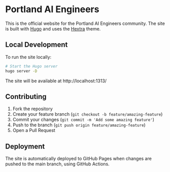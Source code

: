 # Portland AI Engineers

This is the official website for the Portland AI Engineers community. The site is built with [Hugo](https://gohugo.io/) and uses the [Hextra](https://github.com/imfing/hextra) theme.

## Local Development

To run the site locally:

```bash
# Start the Hugo server
hugo server -D
```

The site will be available at http://localhost:1313/

## Contributing

1. Fork the repository
2. Create your feature branch (`git checkout -b feature/amazing-feature`)
3. Commit your changes (`git commit -m 'Add some amazing feature'`)
4. Push to the branch (`git push origin feature/amazing-feature`)
5. Open a Pull Request

## Deployment

The site is automatically deployed to GitHub Pages when changes are pushed to the main branch, using GitHub Actions.
